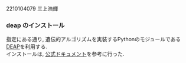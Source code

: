 2210104079 三上浩輝

### deap のインストール
指定にある通り, 遺伝的アルゴリズムを実装するPythonのモジュールである[DEAP](https://deap.readthedocs.io/en/master/index.html)を利用する.  
インストールは, [公式ドキュメント](https://deap.readthedocs.io/en/master/installation.html)を参考に行った.  
